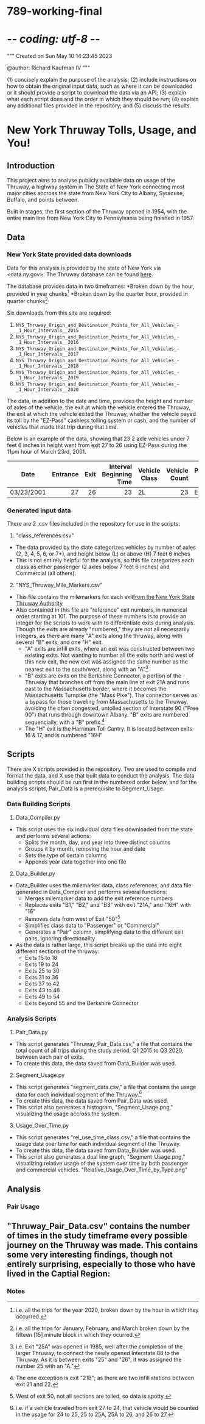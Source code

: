 # 789-working-final# -*- coding: utf-8 -*-"""Created on Sun May  10 14:23:45 2023@author: Richard Kaufman IV"""   (1)  concisely explain the purpose of the analysis;   (2) include instructions on how to obtain the original input data, such as where it can be downloaded or it should provide a script to download the data via an API;   (3) explain what each script does and the order in which they should be run;   (4) explain any additional files provided in the repository; and   (5) discuss the results. # New York Thruway Tolls, Usage, and You!## IntroductionThis project aims to analyse publicly available data on usage of the Thruway, a highway system in The State of New York connecting most major cities accross the state from New York City to Albany, Syracuse, Buffalo, and points between.Built in stages, the first section of the Thruway opened in 1954, with the entire main line from New York City to Pennsylvania being finished in 1957. ## Data### New York State provided data downloadsData for this analysis is provided by the state of New York via <data.ny.gov>. The Thruway database can be found [here](https://data.ny.gov/browse/select_dataset?Dataset-Information_Agency=Thruway+Authority "NYS Thruway Data").The database provides data in two timeframes:     *Broken down by the hour, provided in year chunks[^1]    *Broken down by the quarter hour, provided in quarter chunks[^2]    Six downloads from this site are required:1. `NYS_Thruway_Origin_and_Destination_Points_for_All_Vehicles_-_1_Hour_Intervals__2015`2. `NYS_Thruway_Origin_and_Destination_Points_for_All_Vehicles_-_1_Hour_Intervals__2016`3. `NYS_Thruway_Origin_and_Destination_Points_for_All_Vehicles_-_1_Hour_Intervals__2017`4. `NYS_Thruway_Origin_and_Destination_Points_for_All_Vehicles_-_1_Hour_Intervals__2018`5. `NYS_Thruway_Origin_and_Destination_Points_for_All_Vehicles_-_1_Hour_Intervals__2019`6. `NYS_Thruway_Origin_and_Destination_Points_for_All_Vehicles_-_1_Hour_Intervals__2020`The data, in addition to the date and time, provides the height and number of axles of the vehicle, the exit at which the vehicle entered the Thruway, the exit at which the vehicle exited the Thruway, whether the vehicle payed its toll by the "EZ-Pass" cashless tolling system or cash, and the number of vehicles that made that trip during that time.Below is an example of the data, showing that 23 2 axle vehicles under 7 feet 6 inches in height went from exit 27 to 26 using EZ-Pass during the 11pm hour of March 23rd, 2001.| Date | Entrance | Exit | Interval Beginning Time | Vehicle Class | Vehicle Count | Payment Type || --- | ---: | ---: | ---: |--- | ---: | --- || 03/23/2001 | 27 | 26 | 23 | 2L | 23 | EZ-Pass |### Generated input dataThere are 2 .csv files included in the repository for use in the scripts:1. "class_references.csv"  - The data provided by the state categorizes vehicles by number of axles (2, 3, 4, 5, 6, or 7+), and height below (L) or above (H) 7 feet 6 inches  - This is not entirely helpful for the analysis, so this file categorizes each class as either passenger (2 axles below 7 feet 6 inches) and Commercial (all others).2. "NYS_Thruway_Mile_Markers.csv"  - This file contains the milemarkers for each exit[from the New York State Thruway Authority](https://www.thruway.ny.gov/travelers/interchanges/index.html "Thruway Milemarkers")  - Also contained in this file are "reference" exit numbers, in numerical order starting at 101. The purpose of these numbers is to provide an integer for the scripts to work with to differentiate exits during analysis. Though the exits are already "numbered," they are not all necessarily integers, as there are many "A" exits along the thruway, along with several "B" exits, and one "H" exit.    - "A" exits are infill exits, where an exit was constructed between two existing exits. Not wanting to number all the exits north and west of this new exit, the new exit was assigned the same number as the nearest exit to the south/west, along with an "A"[^4]    - "B" exits are exits on the Berkshire Connector, a portion of the Thruway that branches off from the main line at exit 21A and runs east to the Massachusetts border, where it becomes the Massachusetts Turnpike (the "Mass Pike"). The connector serves as a bypass for those traveling from Massachusetts to the Thruway, avoiding the often congested, untolled section of Interstate 90 ("Free 90") that runs through downtown Albany. "B" exits are numbered sequencially, with a "B" prefix.[^5]    - The "H" exit is the Harriman Toll Gantry. It is located between exits 16 & 17, and is numbered "16H"    ## ScriptsThere are X scripts provided in the repository. Two are used to compile and format the data, and X use that built data to conduct the analysis. The data building scripts should be run first in the numbered order below, and for the analysis scripts, Pair_Data is a prerequisite to Segment_Usage.### Data Building Scripts1. Data_Compiler.py  - This script uses the six individual data files downloaded from the state and performs several actions:    - Splits the month, day, and year into three distinct columns    - Groups it by month, removing the hour and date    - Sets the type of certain columns    - Appends year data together into one file2. Data_Builder.py  - Data_Builder uses the milemarker data, class references, and data file generated in Data_Compiler and performs several functions:    - Merges milemarker data to add the exit reference numbers    - Replaces exits "B1," "B2," and "B3" with exit "21A," and "16H" with "16"    - Removes data from west of Exit "50"[^6]    - Simplifies class data to "Passenger" or "Commercial"    - Generates a "Pair" column, simplifying data to the different exit pairs, ignoring directionality  - As the data is rather large, this script breaks up the data into eight different sections of the thruway:    - Exits 15 to 18    - Exits 19 to 24    - Exits 25 to 30    - Exits 31 to 36    - Exits 37 to 42    - Exits 43 to 48    - Exits 49 to 54    - Exits beyond 55 and the Berkshire Connector    ### Analysis Scripts1. Pair_Data.py  - This script generates "Thruway_Pair_Data.csv," a file that contains the total count of all trips during the study period, Q1 2015 to Q3 2020, between each pair of exits.  - To create this data, the data saved from Data_Builder was used.2. Segment_Usage.py  - This script generates "segment_data.csv," a file that contains the usage data for each individual segment of the Thruway.[^7]  - To create this data, the data saved from Pair_Data was used.  - This script also generates a histogram, "Segment_Usage.png," visualizing the usage accross the system.3. Usage_Over_Time.py  - This script generates "rel_use_time_class.csv," a file that contains the usage data over time for each individual segment of the Thruway.  - To create this data, the data saved from Data_Builder was used.  - This script also generates a dual line graph, "Segment_Usage.png," visualizing relative usage of the system over time by both passenger and commercial vehicles."Relative_Usage_Over_Time_by_Type.png"## Analysis### Pair Usage"Thruway_Pair_Data.csv" contains the number of times in the study timeframe every possible journey on the Thruway was made. This contains some very interesting findings, though not entirely surprising, especially to those who have lived in the Captial Region:- ### Notes[^1]: i.e. all the trips for the year 2020, broken down by the hour in which they occurred.[^2]: i.e. all the trips for January, February, and March broken down by the fifteen [15] minute block in which they ocurred.[^3]: These milemarkers are relative to where numbering begins, at the northern terminus of the Major Deegan Expressway in the Bronx, not where tolling begins near Exit 15 at the end of its concurrence with Interstate 287 and begining of concurrence with New York State Rt. 17.[^4]: i.e. Exit "25A" was opened in 1985, well after the completion of the larger Thruway, to connect the newly opened Interstate 88 to the Thruway. As it is between exits "25" and "26", it was assigned the number 25 with an "A."[^5]: The one exception is exit "21B"; as there are two infill stations between exit 21 and 22.[^6]: West of exit 50, not all sections are tolled, so data is spotty.[^7]: i.e. if a vehicle traveled from exit 27 to 24, that vehicle would be counted in the usage for 24 to 25, 25 to 25A, 25A to 26, and 26 to 27.
